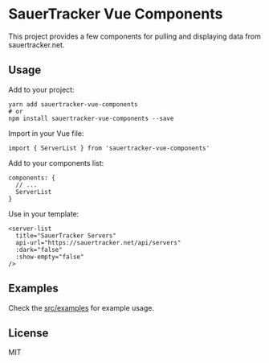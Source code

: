 # SauerTracker Vue Components

This project provides a few components for pulling and displaying data from
sauertracker.net.

## Usage

Add to your project:

```
yarn add sauertracker-vue-components
# or
npm install sauertracker-vue-components --save
```

Import in your Vue file:

```
import { ServerList } from 'sauertracker-vue-components'
```

Add to your components list:

```
components: {
  // ...
  ServerList
}
```

Use in your template:

```
<server-list
  title="SauerTracker Servers"
  api-url="https://sauertracker.net/api/servers"
  :dark="false"
  :show-empty="false"
/>
```

## Examples

Check the [src/examples](https://github.com/AngrySnout/sauertracker-vue-components/tree/master/src/examples) for example usage.

## License

MIT

